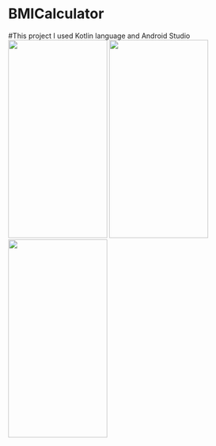 # BMICalculator
#This project I used Kotlin language and Android Studio
 <img src="https://user-images.githubusercontent.com/79467236/191345348-af6224e9-efe2-4bb1-9857-a46a875c40e6.jpg" width="200" height="400">
 <img src="https://user-images.githubusercontent.com/79467236/191345358-32883386-1e46-4857-a49d-333209fd97cf.jpg" width="200" height="400">
 <img src="https://user-images.githubusercontent.com/79467236/191345366-ac6be383-15d7-492c-9488-3699b6e8dea3.jpg" width="200" height="400">
 

